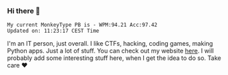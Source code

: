 ### Hi there 👋
<!-- PB START -->
```
My current MonkeyType PB is - WPM:94.21 Acc:97.42
Updated on: 11:23:17 CEST Time
```
<!-- PB END -->
I'm an IT person, just overall. I like CTFs, hacking, coding games, making Python apps. Just a lot of stuff.
You can check out my website [here](https://skill3472.github.io/).
I will probably add some interesting stuff here, when I get the idea to do so. Take care ❤️
